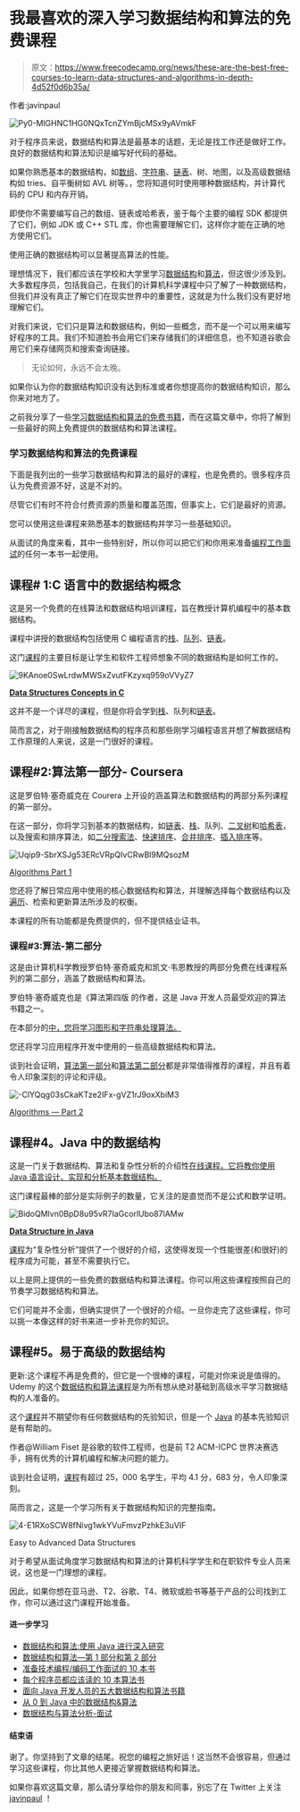# 我最喜欢的深入学习数据结构和算法的免费课程

> 原文：<https://www.freecodecamp.org/news/these-are-the-best-free-courses-to-learn-data-structures-and-algorithms-in-depth-4d52f0d6b35a/>

作者:javinpaul

![Py0-MlGHNC1HG0NQxTcnZYmBjcMSx9yAVmkF](img/4abc9384e126a1e2e7a96f5d8956ab74.png)

对于程序员来说，数据结构和算法是最基本的话题，无论是找工作还是做好工作。良好的数据结构和算法知识是编写好代码的基础。

如果你熟悉基本的数据结构，如[数组](http://javarevisited.blogspot.sg/2015/06/top-20-array-interview-questions-and-answers.html)、[字符串](http://javarevisited.blogspot.com/2015/01/top-20-string-coding-interview-question-programming-interview.html#axzz54hiGw48b)、[链表](http://javarevisited.blogspot.sg/2017/07/top-10-linked-list-coding-questions-and.html)、树、地图，以及高级数据结构如 tries、自平衡树如 AVL 树等。，您将知道何时使用哪种数据结构，并计算代码的 CPU 和内存开销。

即使你不需要编写自己的数组、链表或哈希表，鉴于每个主要的编程 SDK 都提供了它们，例如 JDK 或 C++ STL 库，你也需要理解它们，这样你才能在正确的地方使用它们。

使用正确的数据结构可以显著提高算法的性能。

理想情况下，我们都应该在学校和大学里学习[数据结构](https://hackernoon.com/10-data-structure-algorithms-and-programming-courses-to-crack-any-coding-interview-e1c50b30b927)和[算法](https://dzone.com/articles/10-coding-interview-preparation-courses-crack-a-pr)，但这很少涉及到。大多数程序员，包括我自己，在我们的计算机科学课程中只了解了一种数据结构，但我们并没有真正了解它们在现实世界中的重要性，这就是为什么我们没有更好地理解它们。

对我们来说，它们只是算法和数据结构，例如一些概念，而不是一个可以用来编写好程序的工具。我们不知道脸书会用它们来存储我们的详细信息，也不知道谷歌会用它们来存储网页和搜索查询链接。

> 无论如何，永远不会太晚。

如果你认为你的数据结构知识没有达到标准或者你想提高你的数据结构知识，那么你来对地方了。

之前我分享了一些[学习数据结构和算法的免费书籍](http://javarevisited.blogspot.sg/2016/05/5-free-data-structure-and-algorithm-books-in-java.html#axzz4uXETWjmV)，而在这篇文章中，你将了解到一些最好的网上免费提供的数据结构和算法课程。

### 学习数据结构和算法的免费课程

下面是我列出的一些学习数据结构和算法的最好的课程，也是免费的。很多程序员认为免费资源不好，这是不对的。

尽管它们有时不符合付费资源的质量和覆盖范围，但事实上，它们是最好的资源。

您可以使用这些课程来熟悉基本的数据结构并学习一些基础知识。

从面试的角度来看，其中一些特别好，所以你可以把它们和你用来准备[编程工作面试](http://www.java67.com/2018/05/top-75-programming-interview-questions-answers.html)的任何一本书一起使用。

## 课程# 1:C 语言中的数据结构概念

这是另一个免费的在线算法和数据结构培训课程，旨在教授计算机编程中的基本数据结构。

课程中讲授的数据结构包括使用 C 编程语言的[栈](http://www.java67.com/2013/08/ata-structures-in-java-programming-array-linked-list-map-set-stack-queue.html)、[队列](http://javarevisited.blogspot.sg/2017/03/difference-between-stack-and-queue-data-structure-in-java.html#axzz4rZnFiEOx)、[链表](https://javarevisited.blogspot.com/2015/02/simple-junit-example-unit-tests-for-linked-list-java.html)。

这门[课程](https://click.linksynergy.com/fs-bin/click?id=JVFxdTr9V80&subid=0&offerid=323058.1&type=10&tmpid=14538&RD_PARM1=https%3A%2F%2Fwww.udemy.com%2Fdata-structures-in-c%2F)的主要目标是让学生和软件工程师想象不同的数据结构是如何工作的。

![9KAnoe0SwLrdwMWSxZvutFKzyxq959oVVyZ7](img/4b11fa33a4e1bbcca3acfb2c2ec41429.png)

[**Data Structures Concepts in C**](https://click.linksynergy.com/fs-bin/click?id=JVFxdTr9V80&subid=0&offerid=323058.1&type=10&tmpid=14538&RD_PARM1=https%3A%2F%2Fwww.udemy.com%2Fdata-structures-in-c%2F)

这并不是一个详尽的课程，但是你将会学到[栈](https://javarevisited.blogspot.com/2017/03/how-to-implement-stack-in-java-using-array-example.html)、队列和[链表](https://javarevisited.blogspot.com/2017/03/how-to-reverse-linked-list-in-java-using-iteration-and-recursion.html#axzz5bAq1c3jf)。

简而言之，对于刚接触数据结构的程序员和那些刚学习编程语言并想了解数据结构工作原理的人来说，这是一门很好的课程。

## 课程#2:算法第一部分- Coursera

这是罗伯特·塞奇威克在 Courera 上开设的涵盖算法和数据结构的两部分系列课程的第一部分。

在这一部分，你将学习到基本的数据结构，如[链表](http://javarevisited.blogspot.sg/2017/07/top-10-linked-list-coding-questions-and.html#axzz4xXS86IVo)、[栈](https://javarevisited.blogspot.com/2017/03/difference-between-stack-and-queue-data-structure-in-java.html)、队列、[二叉树](https://javarevisited.blogspot.com/2015/10/how-to-implement-binary-search-tree-in-java-example.html)和[哈希表](http://javarevisited.blogspot.sg/2011/02/how-hashmap-works-in-java.html#axzz5B9NXhuQw)，以及搜索和排序算法，如[二分搜索法](https://javarevisited.blogspot.com/2017/04/recursive-binary-search-algorithm-in-java-example.html)、[快速排序](https://javarevisited.blogspot.com/2014/08/quicksort-sorting-algorithm-in-java-in-place-example.html)、[合并排序](http://www.java67.com/2018/03/mergesort-in-java-algorithm-example-and.html)、[插入排序](https://javarevisited.blogspot.com/2014/12/insertion-sort-algorithm-in-java-to-array-example.html)等。

![Uqip9-SbrXSJg53ERcVRpQIvCRwBl9MQsozM](img/3455e01293dff7aef446837ac3c38a10.png)

[Algorithms Part 1](http://bit.ly/algorithms-part1)

您还将了解日常应用中使用的核心数据结构和算法，并理解选择每个数据结构以及[遍历](http://www.java67.com/2017/05/binary-tree-post-order-traversal-in-java-without-recursion.html)、检索和更新算法所涉及的权衡。

本课程的所有功能都是免费提供的，但不提供结业证书。

### **课程#3:算法-第二部分**

这是由计算机科学教授罗伯特·塞奇威克和凯文·韦恩教授的两部分免费在线课程系列的第二部分，涵盖了数据结构和算法。

罗伯特·塞奇威克也是《算法第四版 的作者，这是 Java 开发人员最受欢迎的算法书籍之一。

在本部分的[中，您将学习图形和字符串处理算法。](http://bit.ly/algorithms-part2)

您还将学习应用程序开发中使用的一些高级数据结构和算法。

谈到社会证明，[算法第一部分](http://bit.ly/algorithms-part1)和[算法第二部分](http://bit.ly/algorithms-part2)都是非常值得推荐的课程，并且有着令人印象深刻的评论和评级。

![-ClYQqg03sCkaKTze2IFx-gVZ1rJ9oxXbiM3](img/0a6bec5fde578fe4a3cb4432d334f4ca.png)

[Algorithms — Part 2](http://bit.ly/algorithms-part2)

## 课程#4。Java 中的数据结构

这是一门关于数据结构、算法和复杂性分析的介绍性[在线课程。它将教你使用 Java 语言设计、实现和分析基本数据结构。](http://bit.ly/2zLGO3B)

这门课程最棒的部分是实际例子的数量，它关注的是直觉而不是公式和数学证明。

![BidoQMlvn0BpD8u95vR7IaGcorlUbo87lAMw](img/1246e944d37a329ff11b02835937204c.png)

[**Data Structure in Java**](http://bit.ly/2zLGO3B)

[课程](http://bit.ly/2zLGO3B)为“复杂性分析”提供了一个很好的介绍，这使得发现一个性能很差(和很好)的程序成为可能，甚至不需要执行它。

以上是网上提供的一些免费的数据结构和算法课程。你可以用这些课程按照自己的节奏学习数据结构和算法。

它们可能并不全面，但确实提供了一个很好的介绍。一旦你走完了这些课程，你可以挑一本像这样的好书来进一步补充你的知识。

## 课程#5。易于高级的数据结构

更新:这个课程不再是免费的，但它是一个很棒的课程，可能对你来说是值得的。Udemy 的这个[数据结构和算法课程](https://click.linksynergy.com/deeplink?id=JVFxdTr9V80&mid=39197&murl=https%3A%2F%2Fwww.udemy.com%2Fintroduction-to-data-structures%2F)是为所有想从绝对基础到高级水平学习数据结构的人准备的。

这个[课程](https://click.linksynergy.com/deeplink?id=JVFxdTr9V80&mid=39197&murl=https%3A%2F%2Fwww.udemy.com%2Fintroduction-to-data-structures%2F)并不期望你有任何数据结构的先验知识，但是一个 [Java](http://www.java67.com/2018/08/top-10-free-java-courses-for-beginners-experienced-developers.html) 的基本先验知识是有帮助的。

作者@William Fiset 是谷歌的软件工程师，也是前 T2 ACM-ICPC 世界决赛选手，拥有优秀的计算机编程和解决问题的能力。

谈到社会证明，[课程](https://click.linksynergy.com/deeplink?id=JVFxdTr9V80&mid=39197&murl=https%3A%2F%2Fwww.udemy.com%2Fintroduction-to-data-structures%2F)有超过 25，000 名学生，平均 4.1 分，683 分，令人印象深刻。

简而言之，这是一个学习所有关于数据结构知识的完整指南。

![4-E1RXoSCW8fNivg1wkYVuFmvzPzhkE3uVIF](img/47bf2ca74bd17df35e63c9bf1748f3bf.png)

Easy to Advanced Data Structures

对于希望从面试角度学习数据结构和算法的计算机科学学生和在职软件专业人员来说，这也是一门理想的课程。

因此，如果你想在亚马逊、T2、谷歌、T4、微软或脸书等基于产品的公司找到工作，你可以通过这门课程开始准备。

#### **进一步学习**

*   [数据结构和算法:使用 Java 进行深入研究](https://click.linksynergy.com/fs-bin/click?id=JVFxdTr9V80&subid=0&offerid=323058.1&type=10&tmpid=14538&RD_PARM1=https%3A%2F%2Fwww.udemy.com%2Fdata-structures-and-algorithms-deep-dive-using-java%2F)
*   [数据结构和算法—第 1 部分和第 2 部分](https://pluralsight.pxf.io/c/1193463/424552/7490?u=https%3A%2F%2Fwww.pluralsight.com%2Fcourses%2Fads-part1)
*   [准备技术编程/编码工作面试的 10 本书](http://www.java67.com/2017/06/10-books-to-prepare-technical-coding-job-interviews.html)
*   [每个程序员都应该读的 10 本算法书](http://www.java67.com/2015/09/top-10-algorithm-books-every-programmer-read-learn.html)
*   [面向 Java 开发人员的五大数据结构和算法书籍](http://javarevisited.blogspot.sg/2016/05/5-free-data-structure-and-algorithm-books-in-java.html#axzz4uXETWjmV)
*   [从 0 到 Java 中的数据结构&算法](https://click.linksynergy.com/fs-bin/click?id=JVFxdTr9V80&subid=0&offerid=323058.1&type=10&tmpid=14538&RD_PARM1=https%3A%2F%2Fwww.udemy.com%2Ffrom-0-to-1-data-structures%2F)
*   [数据结构与算法分析-面试](https://click.linksynergy.com/fs-bin/click?id=JVFxdTr9V80&subid=0&offerid=323058.1&type=10&tmpid=14538&RD_PARM1=https%3A%2F%2Fwww.udemy.com%2Fdata-structure-and-algorithms-analysis%2F)

#### 结束语

谢了。你坚持到了文章的结尾。祝您的编程之旅好运！这当然不会很容易，但通过学习这些课程，你比其他人更接近掌握数据结构和算法。

如果你喜欢这篇文章，那么请分享给你的朋友和同事，别忘了在 Twitter 上关注 [javinpaul](https://twitter.com/javinpaul) ！